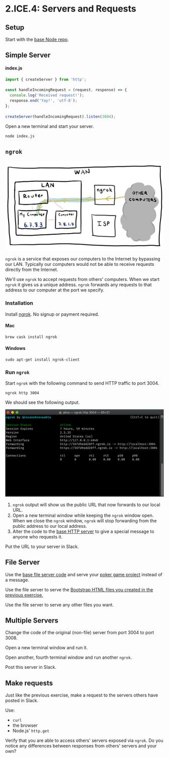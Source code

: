 # 2.ICE.4: Servers and Requests

## Setup

Start with the [base Node repo](https://github.com/rocketacademy/base-node-bootcamp).

## Simple Server

#### index.js

```javascript
import { createServer } from 'http';

const handleIncomingRequest = (request, response) => {
  console.log('Received request!');
  response.end('Yay!', 'utf-8');
};

createServer(handleIncomingRequest).listen(3004);
```

Open a new terminal and start your server.

```text
node index.js
```

## `ngrok`

![ngrok enables our computer to receive requests directly from the Internet.](../../.gitbook/assets/ngrok.jpg)

`ngrok` is a service that exposes our computers to the Internet by bypassing our LAN. Typically our computers would not be able to receive requests directly from the Internet.

We'll use `ngrok` to accept requests from others' computers. When we start `ngrok` it gives us a unique address. `ngrok` forwards any requests to that address to our computer at the port we specify.

### Installation

Install [ngrok](https://ngrok.com/). No signup or payment required.

#### Mac

```javascript
brew cask install ngrok
```

#### Windows

```text
sudo apt-get install ngrok-client
```

### Run `ngrok`

Start `ngrok` with the following command to send HTTP traffic to port 3004.

```text
ngrok http 3004
```

We should see the following output.

![ngrok gives us a public address that forwards to our local address. ](../../.gitbook/assets/screen-shot-2020-11-03-at-9.45.05-pm.png)

1. `ngrok` output will show us the public URL that now forwards to our local URL.
2. Open a new terminal window while keeping the `ngrok` window open. When we close the `ngrok` window, `ngrok` will stop forwarding from the public address to our local address.
3. Alter the code to the [base HTTP server](../2.9-http.md#server-that-responds-with-yay) to give a special message to anyone who requests it.

Put the URL to your server in Slack.

## File Server

Use the [base file server code](../2.10-http-file-server.md) and serve your [poker game project](../../projects/project-1-video-poker.md) instead of a message.

Use the file server to serve the [Bootstrap HTML files you created in the previous exercise.](2.ice.3-disk-altering.md#html-processor)

Use the file server to serve any other files you want.

## Multiple Servers

Change the code of the original \(non-file\) server from port 3004 to port 3008.

Open a new terminal window and run it.

Open another, fourth terminal window and run another `ngrok`.

Post this server in Slack.

## Make requests

Just like the previous exercise, make a request to the servers others have posted in Slack.

Use:

* `curl`
* the browser
* Node.js' `http.get`

Verify that you are able to access others' servers exposed via `ngrok`. Do you notice any differences between responses from others' servers and your own?

